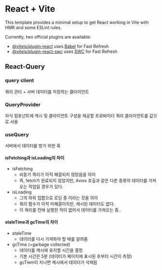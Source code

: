 # React + Vite

This template provides a minimal setup to get React working in Vite with HMR and some ESLint rules.

Currently, two official plugins are available:

- [@vitejs/plugin-react](https://github.com/vitejs/vite-plugin-react/blob/main/packages/plugin-react/README.md) uses [Babel](https://babeljs.io/) for Fast Refresh
- [@vitejs/plugin-react-swc](https://github.com/vitejs/vite-plugin-react-swc) uses [SWC](https://swc.rs/) for Fast Refresh

## React-Query

### query client

쿼리 관리 + 서버 데이터를 저장하는 클라이언트

### QueryProvider

자식 컴포넌트에 캐시 및 클라이언트 구성을 제공할 프로바이더
쿼리 클라이언트를 값으로 사용

### useQuery

서버에서 데이터를 받기 위한 훅

#### isFetching과 isLoading의 차이

- isFetching
  - 비동기 쿼리가 아직 해결되지 않았음을 의미
  - 즉, fetch가 완료되지 않았지만, Axios 호출과 같은 다른 종류의 데이터를 가져오는 작업일 경우가 있다.
- isLoading
  - 그의 하위 집합으로 로딩 중 이라는 것을 의미
  - 쿼리 함수가 아직 미해결이지만, 캐시된 데이터도 없다.
  - 이 쿼리를 전에 실행한 적이 없어서 데이터를 가져오는 중..

#### staleTime과 gcTime의 차이

- staleTime
  - 데이터를 다시 가져와야 할 때를 알려줌
- gcTime (=garbage collected)
  - 데이터를 캐시에 유지할 시간을 결정
  - 기본 시간은 5분 (데이터가 페이지에 표시된 후부터 시간이 측정)
  - gcTiem이 지나면 캐시에서 데이터가 삭제됨
